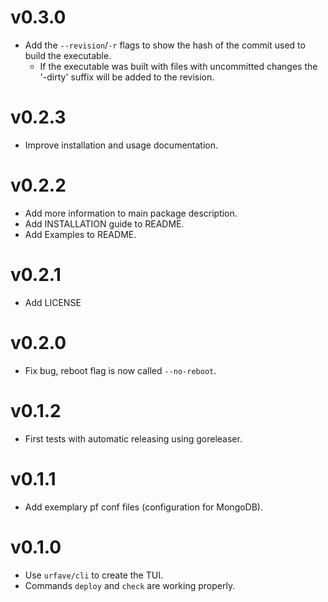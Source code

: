 # v0.3.0
* Add the `--revision`/`-r` flags to show the hash of the commit used to build the executable.
	* If the executable was built with files with uncommitted changes the '-dirty' suffix will be added to the revision.

# v0.2.3
* Improve installation and usage documentation.

# v0.2.2
* Add more information to main package description.
* Add INSTALLATION guide to README.
* Add Examples to README.

# v0.2.1
* Add LICENSE

# v0.2.0
* Fix bug, reboot flag is now called `--no-reboot`.

# v0.1.2
* First tests with automatic releasing using goreleaser.

# v0.1.1
* Add exemplary pf conf files (configuration for MongoDB).

# v0.1.0
* Use `urfave/cli` to create the TUI.
* Commands `deploy` and `check` are working properly.
